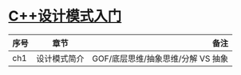 # [C++设计模式入门](https://www.bilibili.com/video/BV1Yr4y157Ci/?share_source=copy_web&vd_source=4c2313f50bd6dc1539f96c4795929d41)

| 序号 |     章节     |                             备注 |
| :--- | :----------: | -------------------------------: |
| ch1  | 设计模式简介 | GOF/底层思维/抽象思维/分解 VS 抽象 |

